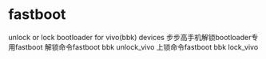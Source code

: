 # fastboot
unlock or lock bootloader for vivo(bbk) devices
步步高手机解锁bootloader专用fastboot
解锁命令fastboot bbk unlock_vivo
上锁命令fastboot bbk lock_vivo
